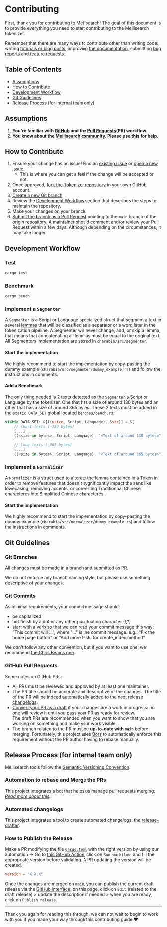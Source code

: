 # Contributing

First, thank you for contributing to Meilisearch! The goal of this document is to provide everything you need to start contributing to the Meilisearch tokenizer.

Remember that there are many ways to contribute other than writing code: writing [tutorials or blog posts](https://github.com/meilisearch/awesome-meilisearch), improving [the documentation](https://github.com/meilisearch/documentation), submitting [bug reports](https://github.com/meilisearch/charabia/issues/new) and [feature requests](https://github.com/meilisearch/product/discussions/categories/feedback-feature-proposal)...

## Table of Contents
- [Assumptions](#assumptions)
- [How to Contribute](#how-to-contribute)
- [Development Workflow](#development-workflow)
- [Git Guidelines](#git-guidelines)
- [Release Process (for internal team only)](#release-process-for-internal-team-only)

## Assumptions

1. **You're familiar with [GitHub](https://github.com) and the [Pull Requests](https://help.github.com/en/github/collaborating-with-issues-and-pull-requests/about-pull-requests)(PR) workflow.**
2. **You know about the [Meilisearch community](https://docs.meilisearch.com/learn/what_is_meilisearch/contact.html).
   Please use this for help.**

## How to Contribute

1. Ensure your change has an issue! Find an
   [existing issue](https://github.com/meilisearch/charabia/issues/) or [open a new issue](https://github.com/meilisearch/charabia/issues/new).
   * This is where you can get a feel if the change will be accepted or not.
2. Once approved, [fork the Tokenizer repository](https://help.github.com/en/github/getting-started-with-github/fork-a-repo) in your own GitHub account.
3. [Create a new Git branch](https://help.github.com/en/github/collaborating-with-issues-and-pull-requests/creating-and-deleting-branches-within-your-repository)
4. Review the [Development Workflow](#development-workflow) section that describes the steps to maintain the repository.
5. Make your changes on your branch.
6. [Submit the branch as a Pull Request](https://help.github.com/en/github/collaborating-with-issues-and-pull-requests/creating-a-pull-request-from-a-fork) pointing to the `main` branch of the origin repository. A maintainer should comment and/or review your Pull Request within a few days. Although depending on the circumstances, it may take longer.

## Development Workflow

### Test

```bash
cargo test
```

### Benchmark

```bash
cargo bench
```

### Implement a `Segmenter`
A `Segmenter` is a Script or Language specialized struct that segment a text in several [lemmas](https://en.wikipedia.org/wiki/Lemma_(morphology)) that will be classified as a separator or a word later in the tokenization pipeline.
A Segmenter will never change, add, or skip a lemma, that means that concatenating all lemmas must be equal to the original text.
All Segmenters implementation are stored in `charabia/src/segmenter`.

#### Start the implementation
We highly recommend to start the implementation by copy-pasting the dummy example (`charabia/src/segmenter/dummy_example.rs`) and follow the instructions in comments.

#### Add a Benchmark
The only thing needed is 2 texts detected as the `Segmenter`'s Script or Language by the tokenizer.
One that has a size of around 130 bytes and an other that has a size of around 365 bytes.
These 2 texts must be added in the `static DATA_SET` global located `benches/bench.rs`:

```rust
static DATA_SET: &[((usize, Script, Language), &str)] = &[
    // short texts (~130 bytes)
    [...]
    ((<size in bytes>, Script, Language), "<Text of around 130 bytes>"),

    // long texts (~365 bytes)
    [...]
    ((<size in bytes>, Script, Language), "<Text of around 365 bytes>"),
```

### Implement a `Normalizer`
A `Normalizer` is a struct used to alterate the lemma contained in a Token in order to remove features that doesn't sygnificantly impact the sens like lowecasing, removing accents, or converting Traditionnal Chinese characteres into Simplified Chinese characteres.

#### Start the implementation
We highly recommend to start the implementation by copy-pasting the dummy example (`charabia/src/normalizer/dummy_example.rs`) and follow the instructions in comments.

## Git Guidelines

### Git Branches

All changes must be made in a branch and submitted as PR.

We do not enforce any branch naming style, but please use something descriptive of your changes.

### Git Commits

As minimal requirements, your commit message should:
- be capitalized
- not finish by a dot or any other punctuation character (!,?)
- start with a verb so that we can read your commit message this way: "This commit will ...", where "..." is the commit message.
  e.g.: "Fix the home page button" or "Add more tests for create_index method"

We don't follow any other convention, but if you want to use one, we recommend [the Chris Beams one](https://chris.beams.io/posts/git-commit/).

### GitHub Pull Requests

Some notes on GitHub PRs:

- All PRs must be reviewed and approved by at least one maintainer.
- The PR title should be accurate and descriptive of the changes. The title of the PR will be indeed automatically added to the next [release changelogs](https://github.com/meilisearch/charabia/releases/).
- [Convert your PR as a draft](https://help.github.com/en/github/collaborating-with-issues-and-pull-requests/changing-the-stage-of-a-pull-request) if your changes are a work in progress: no one will review it until you pass your PR as ready for review.<br>
  The draft PRs are recommended when you want to show that you are working on something and make your work visible.
- The branch related to the PR must be **up-to-date with `main`** before merging. Fortunately, this project uses [Bors](https://github.com/bors-ng/bors-ng) to automatically enforce this requirement without the PR author having to rebase manually.

## Release Process (for internal team only)

Meilisearch tools follow the [Semantic Versioning Convention](https://semver.org/).

### Automation to rebase and Merge the PRs <!-- omit in toc -->

This project integrates a bot that helps us manage pull requests merging.<br>
_[Read more about this](https://github.com/meilisearch/integration-guides/blob/main/resources/bors.md)._

### Automated changelogs <!-- omit in toc -->

This project integrates a tool to create automated changelogs: the [release-drafter](https://github.com/release-drafter/release-drafter/).

### How to Publish the Release <!-- omit in toc -->

Make a PR modifying the file [`Cargo.toml`](/Cargo.toml) with the right version by using our automation -> Go to [this GitHub Action](https://github.com/meilisearch/charabia/actions/workflows/update-cargo-toml-version.yml), click on `Run workflow`, and fill the appropriate version before validating. A PR updating the version will be created.

```toml
version = "X.X.X"
```

Once the changes are merged on `main`, you can publish the current draft release via the [GitHub interface](https://github.com/meilisearch/charabia/releases): on this page, click on `Edit` (related to the draft release) > update the description if needed > when you are ready, click on `Publish release`.

<hr>

Thank you again for reading this through, we can not wait to begin to work with you if you made your way through this contributing guide ❤️
